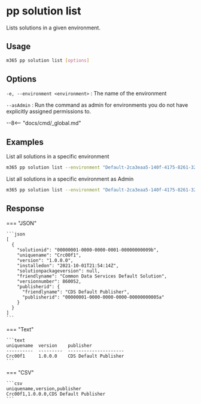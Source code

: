 # pp solution list

Lists solutions in a given environment.

## Usage

```sh
m365 pp solution list [options]
```

## Options

`-e, --environment <environment>`
: The name of the environment

`--asAdmin`
: Run the command as admin for environments you do not have explicitly assigned permissions to.

--8<-- "docs/cmd/_global.md"

## Examples

List all solutions in a specific environment

```sh
m365 pp solution list --environment "Default-2ca3eaa5-140f-4175-8261-3272edf9f339"
```

List all solutions in a specific environment as Admin

```sh
m365 pp solution list --environment "Default-2ca3eaa5-140f-4175-8261-3272edf9f339" --asAdmin
```

## Response

=== "JSON"

    ```json
    [
      {
        "solutionid": "00000001-0000-0000-0001-00000000009b",
        "uniquename": "Crc00f1",
        "version": "1.0.0.0",
        "installedon": "2021-10-01T21:54:14Z",
        "solutionpackageversion": null,
        "friendlyname": "Common Data Services Default Solution",
        "versionnumber": 860052,
        "publisherid": {
          "friendlyname": "CDS Default Publisher",
          "publisherid": "00000001-0000-0000-0000-00000000005a"
        }
      }
    ]
    ```

=== "Text"

    ```text
    uniquename  version    publisher
    ----------  ---------  ---------------------
    Crc00f1     1.0.0.0    CDS Default Publisher
    ```

=== "CSV"

    ```csv
    uniquename,version,publisher
    Crc00f1,1.0.0.0,CDS Default Publisher
    ```
